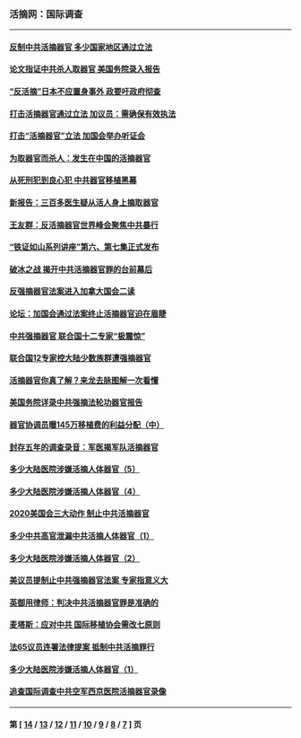 ### 活摘网：国际调查
---
#### [反制中共活摘器官 多少国家地区通过立法](../../pages/nf5947/n14009863.md?08050430) 
#### [论文指证中共杀人取器官 美国务院录入报告](../../pages/nf5947/n13999890.md?08050430) 
#### [“反活摘”日本不应置身事外 政要吁政府彻查](../../pages/nf5947/n13971188.md?08050430) 
#### [打击活摘器官通过立法 加议员：需确保有效执法](../../pages/nf5947/n13886356.md?08050430) 
#### [打击“活摘器官”立法 加国会举办听证会](../../pages/nf5947/n13869362.md?08050430) 
#### [为取器官而杀人：发生在中国的活摘器官](../../pages/nf5947/n13794731.md?08050430) 
#### [从死刑犯到良心犯 中共器官移植黑幕](../../pages/nf5947/n13764669.md?08050430) 
#### [新报告：三百多医生疑从活人身上摘取器官](../../pages/nf5947/n13703044.md?08050430) 
#### [王友群：反活摘器官世界峰会聚焦中共暴行](../../pages/nf5947/n13250738.md?08050430) 
#### [“铁证如山系列讲座”第六、第七集正式发布](../../pages/nf5947/n13106287.md?08050430) 
#### [破冰之战 揭开中共活摘器官罪的台前幕后](../../pages/nf5947/n13082457.md?08050430) 
#### [反强摘器官法案进入加拿大国会二读](../../pages/nf5947/n13033450.md?08050430) 
#### [论坛：加国会通过法案终止活摘器官迫在眉睫](../../pages/nf5947/n13029839.md?08050430) 
#### [中共强摘器官 联合国十二专家“极震惊”](../../pages/nf5947/n13024313.md?08050430) 
#### [联合国12专家控大陆少数族群遭强摘器官](../../pages/nf5947/n13023877.md?08050430) 
#### [活摘器官你真了解？来龙去脉图解一次看懂](../../pages/nf5947/n13013820.md?08050430) 
#### [美国务院详录中共强摘法轮功器官报告](../../pages/nf5947/n12944519.md?08050430) 
#### [器官协调员曝145万移植费的利益分配（中）](../../pages/nf5947/n12894547.md?08050430) 
#### [封存五年的调查录音：军医揭军队活摘器官](../../pages/nf5947/n12798692.md?08050430) 
#### [多少大陆医院涉嫌活摘人体器官（5）](../../pages/nf5947/n12768383.md?08050430) 
#### [多少大陆医院涉嫌活摘人体器官（4）](../../pages/nf5947/n12664434.md?08050430) 
#### [2020美国会三大动作 制止中共活摘器官](../../pages/nf5947/n12682004.md?08050430) 
#### [多少中共高官泄漏中共活摘人体器官（1）](../../pages/nf5947/n12671234.md?08050430) 
#### [多少大陆医院涉嫌活摘人体器官（2）](../../pages/nf5947/n12655589.md?08050430) 
#### [美议员提制止中共强摘器官法案 专家指意义大](../../pages/nf5947/n12630561.md?08050430) 
#### [英御用律师：判决中共活摘器官罪是准确的](../../pages/nf5947/n12580740.md?08050430) 
#### [麦塔斯：应对中共 国际移植协会需改七原则](../../pages/nf5947/n12514711.md?08050430) 
#### [法65议员连署法律提案 抵制中共活摘罪行](../../pages/nf5947/n12437047.md?08050430) 
#### [多少大陆医院涉嫌活摘人体器官（1）](../../pages/nf5947/n12414284.md?08050430) 
#### [追查国际调查中共空军西京医院活摘器官录像](../../pages/nf5947/n12348837.md?08050430) 

---
#### 第 [ [14](./14.md?08050430) / [13](./13.md?08050430) / [12](./12.md?08050430) / [11](./11.md?08050430) / [10](./10.md?08050430) / [9](./9.md?08050430) / [8](./8.md?08050430) / [7](./7.md?08050430) ] 页

